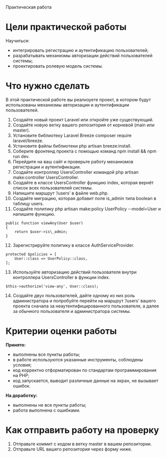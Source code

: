 Практическая работа

# Цели практической работы

Научиться: 
*   интегрировать регистрацию и аутентификацию пользователей;
*   разрабатывать механизмы авторизации действий пользователей системы;
*   проектировать ролевую модель системы.

# Что нужно сделать

В этой практической работе вы реализуете проект, в котором будут использованы механизмы авторизации и аутентификации пользователей.

1.  Создайте новый проект Laravel или откройте уже существующий.    
2.  Создайте новую ветку вашего репозитория от корневой (main или master).    
3.  Установите библиотеку Laravel Breeze composer require laravel/breeze.    
4.  Установите файлы библиотеки php artisan breeze:install.    
5.  Соберите фронтенд проекта с помощью команд npm install && npm run dev.    
6.  Перейдите на ваш сайт и проверьте работу механизмов регистрации и аутентификации.    
7.  Создайте контроллер UsersController командой php artisan make:controller UsersController.    
8.  Создайте в классе UsersController функцию index, которая вернёт список всех пользователей системы.    
9.  Напишите маршрут ‘/users’ в файле web.php.    
10. Создайте миграцию, которая добавит поле is\_admin типа boolean в таблицу users.    
11. Создайте политику php artisan make:policy UserPolicy --model=User и напишите функцию.    

```
public function viewAny(User $user)
{
    return $user->is\_admin;
}
```


12. Зарегистрируйте политику в классе AuthServiceProvider.
```  
protected $policies = [
    User::class => UserPolicy::class,
];
```


13. Используйте авторизацию действий пользователя внутри контроллера UsersController в функции index.
```  
$this->authorize('view-any', User::class);
```

14.  Создайте двух пользователей, дайте одному из них роль администратора и попробуйте перейти на маршрут ‘/users’ вашего проекта сначала за неаутентифицированного пользователя, а далее за обычного пользователя и администратора системы.

# Критерии оценки работы

**Принято:** 

*   выполнены все пункты работы; 
*   в работе используются указанные инструменты, соблюдены условия;    
*   код корректно отформатирован по стандартам программирования на PHP; 
*   код запускается, выводит различные данные на экран, не вызывает ошибок.

**На доработку:**

*   выполнены не все пункты работы;    
*   работа выполнена с ошибками.

# Как отправить работу на проверку

1.  Отправьте коммит с кодом в ветку master в вашем репозитории.     
2.  Отправьте URL вашего репозитория через форму ниже.
